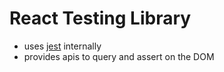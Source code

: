 # React Testing Library
- uses [jest](../js/jest.md) internally
- provides apis to query and assert on the DOM
